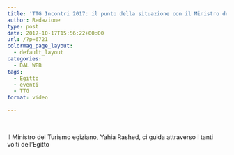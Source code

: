 ```yaml
---
title: 'TTG Incontri 2017: il punto della situazione con il Ministro del Turismo egiziano'
author: Redazione
type: post
date: 2017-10-17T15:56:22+00:00
url: /?p=6721
colormag_page_layout:
  - default_layout
categories:
  - DAL WEB
tags:
  - Egitto
  - eventi
  - TTG
format: video

---
```

&nbsp;

Il Ministro del Turismo egiziano, Yahia Rashed, ci guida attraverso i tanti volti dell&#8217;Egitto